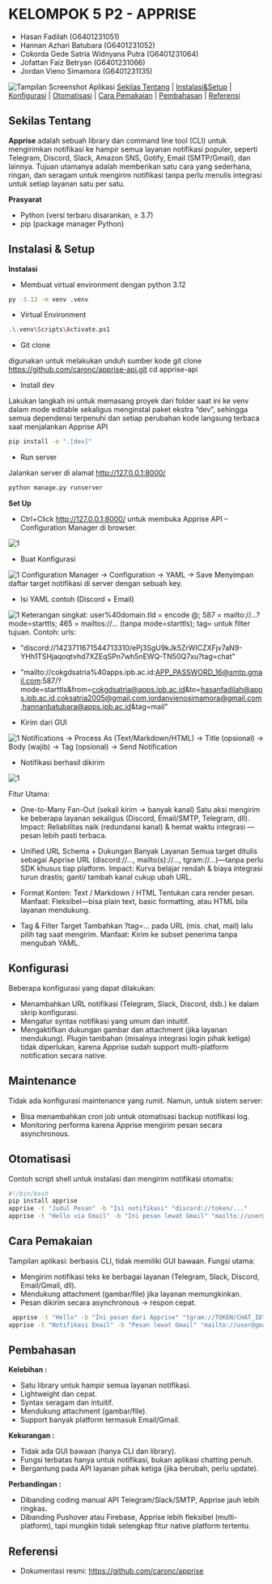 # KELOMPOK 5 P2 - APPRISE
  - Hasan Fadilah (G6401231051)
  - Hannan Azhari Batubara (G6401231052)
  - Cokorda Gede Satria Widnyana Putra (G6401231064)
  - Jofattan Faiz Betryan (G6401231066)
  - Jordan Vieno Simamora (G6401231135)
  
![Tampilan Screenshot Aplikasi](https://raw.githubusercontent.com/hasanfadils/KDJK5-K2/refs/heads/main/Screenshoot/Apprise%20Logo.png)
[Sekilas Tentang](#sekilas-tentang) | [Instalasi&Setup](#instalasi--setup) | [Konfigurasi](#konfigurasi) | [Otomatisasi](#otomatisasi) | [Cara Pemakaian](#cara-pemakaian) | [Pembahasan](#pembahasan) | [Referensi](#referensi)

## Sekilas Tentang

**Apprise** adalah sebuah library dan command line tool (CLI) untuk mengirimkan notifikasi ke hampir semua layanan notifikasi populer, seperti Telegram, Discord, Slack, Amazon SNS, Gotify, Email (SMTP/Gmail), dan lainnya.
Tujuan utamanya adalah memberikan satu cara yang sederhana, ringan, dan seragam untuk mengirim notifikasi tanpa perlu menulis integrasi untuk setiap layanan satu per satu.


**Prasyarat**  
  - Python (versi terbaru disarankan, ≥ 3.7)  
  - pip (package manager Python)  

## Instalasi & Setup
**Instalasi**
- Membuat virtual environment dengan python 3.12
   
```bash
py -3.12 -m venv .venv
```

- Virtual Environment
   
```bash
.\.venv\Scripts\Activate.ps1
```

- Git clone 

digunakan untuk melakukan unduh sumber kode
git clone https://github.com/caronc/apprise-api.git
cd apprise-api

- Install dev

Lakukan langkah ini untuk memasang proyek dari folder saat ini ke venv dalam mode editable sekaligus menginstal paket ekstra “dev”, sehingga semua dependensi terpenuhi dan setiap perubahan kode langsung terbaca saat menjalankan Apprise API

```bash
pip install -e ".[dev]"
```

- Run server

Jalankan server di alamat http://127.0.0.1:8000/

```bash
python manage.py runserver
```

**Set Up**
-  Ctrl+Click http://127.0.0.1:8000/ untuk membuka Apprise API – Configuration Manager di browser.
  
 ![1](https://github.com/hasanfadils/KDJK5-K2/blob/93bcefe6ade6031f54ef63215ce6b7f771e7940b/Screenshoot/1.png)

- Buat Konfigurasi
  
![1](https://github.com/hasanfadils/KDJK5-K2/blob/9249ab64ab23c0af87e6004fbef0358dace28457/Screenshoot/2.png)
Configuration Manager → Configuration → YAML → Save
Menyimpan daftar target notifikasi di server dengan sebuah key.

- Isi YAML contoh (Discord + Email)
  
![1](https://github.com/hasanfadils/KDJK5-K2/blob/9249ab64ab23c0af87e6004fbef0358dace28457/Screenshoot/3.png)
Keterangan singkat: user%40domain.tld = encode @; 587 = mailto://…?mode=starttls; 465 = mailtos://… (tanpa mode=starttls); tag= untuk filter tujuan.
Contoh:
urls:
  - "discord://1423711671544713310/ePj3SgU9kJk5ZrWICZXFjv7aN9-YHh1TSHjaqoqtvhd7XZEqSPn7wh5nEWQ-TN50Q7xu?tag=chat"
  - "mailto://cokgdsatria%40apps.ipb.ac.id:APP_PASSWORD_16@smtp.gmail.com:587/?mode=starttls&from=cokgdsatria@apps.ipb.ac.id&to=hasanfadilah@apps.ipb.ac.id,coksatria2005@gmail.com,jordanvienosimamora@gmail.com,hannanbatubara@apps.ipb.ac.id&tag=mail"
    
- Kirim dari GUI
  
![1](https://github.com/hasanfadils/KDJK5-K2/blob/9249ab64ab23c0af87e6004fbef0358dace28457/Screenshoot/4.png)
Notifications → Process As (Text/Markdown/HTML) → Title (opsional) → Body (wajib) → Tag (opsional) → Send Notification

- Notifikasi berhasil dikirim
  
![1](https://github.com/hasanfadils/KDJK5-K2/blob/9249ab64ab23c0af87e6004fbef0358dace28457/Screenshoot/5.png)

Fitur Utama:
- One-to-Many Fan-Out (sekali kirim → banyak kanal) 
Satu aksi mengirim ke beberapa layanan sekaligus (Discord, Email/SMTP, Telegram, dll).
Impact: Reliabilitas naik (redundansi kanal) & hemat waktu integrasi — pesan lebih pasti terbaca.

- Unified URL Schema + Dukungan Banyak Layanan
Semua target ditulis sebagai Apprise URL (discord://…, mailto(s)://…, tgram://…)—tanpa perlu SDK khusus tiap platform.
Impact: Kurva belajar rendah & biaya integrasi turun drastis; ganti/ tambah kanal cukup ubah URL.

- Format Konten: Text / Markdown / HTML
Tentukan cara render pesan.
Manfaat: Fleksibel—bisa plain text, basic formatting, atau HTML bila layanan mendukung.

- Tag & Filter Target
Tambahkan ?tag=... pada URL (mis. chat, mail) lalu pilih tag saat mengirim.
Manfaat: Kirim ke subset penerima tanpa mengubah YAML.


## Konfigurasi 
Beberapa konfigurasi yang dapat dilakukan:
- Menambahkan URL notifikasi (Telegram, Slack, Discord, dsb.) ke dalam skrip konfigurasi.
- Mengatur syntax notifikasi yang umum dan intuitif.
- Mengaktifkan dukungan gambar dan attachment (jika layanan mendukung).
Plugin tambahan (misalnya integrasi login pihak ketiga) tidak diperlukan, karena Apprise sudah support multi-platform notification secara native.


##  Maintenance

Tidak ada konfigurasi maintenance yang rumit.
Namun, untuk sistem server:
- Bisa menambahkan cron job untuk otomatisasi backup notifikasi log.
- Monitoring performa karena Apprise mengirim pesan secara asynchronous.

## Otomatisasi

Contoh script shell untuk instalasi dan mengirim notifikasi otomatis:
 ```bash
 #!/bin/bash
pip install apprise
apprise -t "Judul Pesan" -b "Isi notifikasi" "discord://token/..."
apprise -t "Hello via Email" -b "Ini pesan lewat Gmail" "mailto://user@gmail.com:password@smtp.gmail.com"
```

## Cara Pemakaian

Tampilan aplikasi: berbasis CLI, tidak memiliki GUI bawaan.
Fungsi utama:
- Mengirim notifikasi teks ke berbagai layanan (Telegram, Slack, Discord, Email/Gmail, dll).
- Mendukung attachment (gambar/file) jika layanan memungkinkan.
- Pesan dikirim secara asynchronous → respon cepat.
 ```bash
  apprise -t "Hello" -b "Ini pesan dari Apprise" "tgram://TOKEN/CHAT_ID"
apprise -t "Notifikasi Email" -b "Pesan lewat Gmail" "mailto://user@gmail.com:password@smtp.gmail.com"
```


## Pembahasan

**Kelebihan :**
- Satu library untuk hampir semua layanan notifikasi.
- Lightweight dan cepat.
- Syntax seragam dan intuitif.
- Mendukung attachment (gambar/file).
- Support banyak platform termasuk Email/Gmail.
  
**Kekurangan :**
- Tidak ada GUI bawaan (hanya CLI dan library).
- Fungsi terbatas hanya untuk notifikasi, bukan aplikasi chatting penuh.
- Bergantung pada API layanan pihak ketiga (jika berubah, perlu update).
  
**Perbandingan :**
- Dibanding coding manual API Telegram/Slack/SMTP, Apprise jauh lebih ringkas.
- Dibanding Pushover atau Firebase, Apprise lebih fleksibel (multi-platform), tapi mungkin tidak selengkap fitur native platform tertentu.


## Referensi
- Dokumentasi resmi: https://github.com/caronc/apprise
